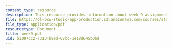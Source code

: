 ```yaml
---
content_type: resource
description: This resource provides information about week 9 assignments.
file: https://ol-ocw-studio-app-production.s3.amazonaws.com/courses/sts-005-disease-and-society-in-america-fall-2005/b1087cc27313b8ed68bc1e18d645b0bd_week9.pdf
file_type: application/pdf
resourcetype: Document
title: week9.pdf
uid: b1087cc2-7313-b8ed-68bc-1e18d645b0bd
---
```

